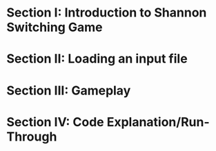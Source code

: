 # Section I: Introduction to Shannon Switching Game
# Section II: Loading an input file
# Section III: Gameplay
# Section IV: Code Explanation/Run-Through
